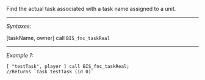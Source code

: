 Find the actual task associated with a task name assigned to a unit.


---
*Syntaxes:*

[taskName, owner] call `BIS_fnc_taskReal`

---
*Example 1:*

```sqf
[ "testTask", player ] call BIS_fnc_taskReal;
//Returns `Task testTask (id 0)`
```
